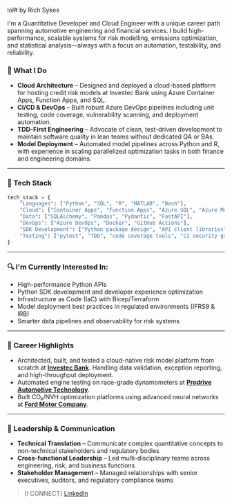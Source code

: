 lol# by Rich Sykes

I'm a Quantitative Developer and Cloud Engineer with a unique career path spanning automotive engineering and financial services. I build high-performance, scalable systems for risk modelling, emissions optimization, and statistical analysis—always with a focus on automation, testability, and reliability.

### 🚀 What I Do
- **Cloud Architecture** – Designed and deployed a cloud-based platform for hosting credit risk models at Investec Bank  using Azure Container Apps, Function Apps, and SQL.
- **CI/CD & DevOps** – Built robust Azure DevOps pipelines including unit testing, code coverage, vulnerability scanning, and deployment automation.
- **TDD-First Engineering** – Advocate of clean, test-driven development to maintain software quality in lean teams without dedicated QA or BAs.
- **Model Deployment** – Automated model pipelines across Python and R, with experience in scaling parallelized optimization tasks in both finance and engineering domains.

---
### 🧰 Tech Stack
```python
tech_stack = { 
    "Languages": ["Python", "SQL", "R", "MATLAB", "Bash"],
    "Cloud": ["Container Apps", "Function Apps", "Azure SQL", "Azure Monitor", "DevOps"],
    "Data": ["SQLAlchemy", "Pandas", "Pydantic", "FastAPI"],
    "DevOps": ["Azure DevOps", "Docker", "GitHub Actions"],
    "SDK Development": ["Python package design", "API client libraries", "developer tooling"],
    "Testing": ["pytest", "TDD", "code coverage tools", "CI security gates"]
}
```
---
### 🔍 I'm Currently Interested In:
- High-performance Python APIs
- Python SDK development and developer experience optimization
- Infrastructure as Code (IaC) with Bicep/Terraform
- Model deployment best practices in regulated environments (IFRS9 & IRB)
- Smarter data pipelines and observability for risk systems

---
### 🔦 Career Highlights
- Architected, built, and tested a cloud-native risk model platform from scratch at [**Investec Bank**](https://www.investec.com/). Handling data validation, exception reporting, and high-throughput deployment.
- Automated engine testing on race-grade dynamometers at [**Prodrive Automotive Technology**](https://www.prodrive.com).
- Built CO₂/NVH optimization platforms using advanced neural networks at [**Ford Motor Company**](https://www.ford.co.uk).

---
### 👥 Leadership & Communication
- **Technical Translation** – Communicate complex quantitative concepts to non-technical stakeholders and regulatory bodies
- **Cross-functional Leadership** – Led multi-disciplinary teams across engineering, risk, and business functions
- **Stakeholder Management** – Managed relationships with senior executives, auditors, and regulatory compliance teams

> [! CONNECT]
> [LinkedIn](https://uk.linkedin.com/in/richsykes)